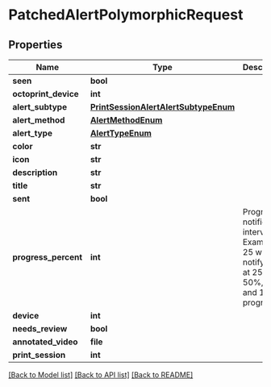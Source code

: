 # PatchedAlertPolymorphicRequest

## Properties
Name | Type | Description | Notes
------------ | ------------- | ------------- | -------------
**seen** | **bool** |  | [optional] 
**octoprint_device** | **int** |  | [optional] 
**alert_subtype** | [**PrintSessionAlertAlertSubtypeEnum**](PrintSessionAlertAlertSubtypeEnum.md) |  | [optional] 
**alert_method** | [**AlertMethodEnum**](AlertMethodEnum.md) |  | [optional] 
**alert_type** | [**AlertTypeEnum**](AlertTypeEnum.md) |  | [optional] 
**color** | **str** |  | [optional] 
**icon** | **str** |  | [optional] 
**description** | **str** |  | [optional] 
**title** | **str** |  | [optional] 
**sent** | **bool** |  | [optional] 
**progress_percent** | **int** | Progress notification interval. Example: 25 will notify you at 25%, 50%, 75%, and 100% progress | [optional] 
**device** | **int** |  | [optional] 
**needs_review** | **bool** |  | [optional] 
**annotated_video** | **file** |  | [optional] 
**print_session** | **int** |  | [optional] 

[[Back to Model list]](../README.md#documentation-for-models) [[Back to API list]](../README.md#documentation-for-api-endpoints) [[Back to README]](../README.md)


